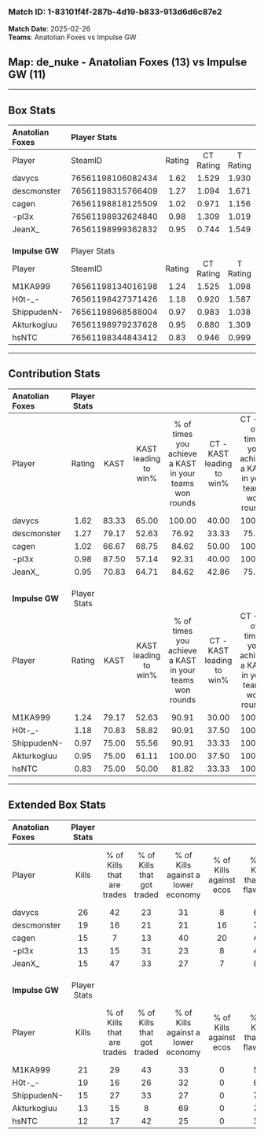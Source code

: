 ### Match ID: 1-83101f4f-287b-4d19-b833-913d6d6c87e2  
**Match Date**: 2025-02-26  
**Teams**: Anatolian Foxes vs Impulse GW  

## **Map**: de_nuke - Anatolian Foxes (13) vs Impulse GW (11)  
---  

## Box Stats  

| **Anatolian Foxes** | Player Stats      |        |           |          |       |      |       |         |        |      |     |
| :- | :- | :-: | :-: | :-: | :-: | :-: | :-: | :-: | :-: | :-: | :-: |
| Player              | SteamID           | Rating | CT Rating | T Rating | KAST  | ADR  | Kills | Assists | Deaths | K/D  | HS% |
| davycs              | 76561198106082434 |  1.62  |   1.529   |  1.930   | 83.33 | 99.5 |  26   |    6    |   15   | 1.73 | 57  |
| descmonster         | 76561198315766409 |  1.27  |   1.094   |  1.671   | 79.17 | 78.4 |  19   |    6    |   15   | 1.27 | 26  |
| cagen               | 76561198818125509 |  1.02  |   0.971   |  1.156   | 66.67 | 71.1 |  15   |    3    |   14   | 1.07 | 46  |
| -pl3x               | 76561198932624840 |  0.98  |   1.309   |  1.019   | 87.50 | 68.0 |  13   |    5    |   19   | 0.68 | 69  |
| JeanX_              | 76561198999362832 |  0.95  |   0.744   |  1.549   | 70.83 | 68.0 |  15   |    4    |   18   | 0.83 | 66  |
|                     |                   |        |           |          |       |      |       |         |        |      |     |
|                     |                   |        |           |          |       |      |       |         |        |      |     |
|                     |                   |        |           |          |       |      |       |         |        |      |     |
| **Impulse GW**      | Player Stats      |        |           |          |       |      |       |         |        |      |     |
| Player              | SteamID           | Rating | CT Rating | T Rating | KAST  | ADR  | Kills | Assists | Deaths | K/D  | HS% |
| M1KA999             | 76561198134016198 |  1.24  |   1.525   |  1.098   | 79.17 | 87.8 |  21   |    3    |   20   | 1.05 | 57  |
| H0t-_-              | 76561198427371426 |  1.18  |   0.920   |  1.587   | 70.83 | 89.8 |  19   |    1    |   17   | 1.12 | 68  |
| ShippudenN-         | 76561198968588004 |  0.97  |   0.983   |  1.038   | 75.00 | 58.1 |  15   |    2    |   17   | 0.88 | 66  |
| Akturkogluu         | 76561198979237628 |  0.95  |   0.880   |  1.309   | 75.00 | 64.5 |  13   |    6    |   16   | 0.81 | 69  |
| hsNTC               | 76561198344843412 |  0.83  |   0.946   |  0.999   | 75.00 | 58.0 |  12   |    7    |   19   | 0.63 | 66  |
---  

## Contribution Stats  

| **Anatolian Foxes** | Player Stats |       |                      |                                                        |                           |                                                             |                          |                                                            |
| :- | :-: | :-: | :-: | :-: | :-: | :-: | :-: | :-: |
| Player              |    Rating    | KAST  | KAST leading to win% | % of times you achieve a KAST in your teams won rounds | CT - KAST leading to win% | CT - % of times you achieve a KAST in your teams won rounds | T - KAST leading to win% | T - % of times you achieve a KAST in your teams won rounds |
| davycs              |     1.62     | 83.33 |        65.00         |                         100.00                         |           40.00           |                           100.00                            |          90.00           |                           100.00                           |
| descmonster         |     1.27     | 79.17 |        52.63         |                         76.92                          |           33.33           |                            75.00                            |          70.00           |                           77.78                            |
| cagen               |     1.02     | 66.67 |        68.75         |                         84.62                          |           50.00           |                           100.00                            |          87.50           |                           77.78                            |
| -pl3x               |     0.98     | 87.50 |        57.14         |                         92.31                          |           40.00           |                           100.00                            |          72.73           |                           88.89                            |
| JeanX_              |     0.95     | 70.83 |        64.71         |                         84.62                          |           42.86           |                            75.00                            |          80.00           |                           88.89                            |
|                     |              |       |                      |                                                        |                           |                                                             |                          |                                                            |
|                     |              |       |                      |                                                        |                           |                                                             |                          |                                                            |
|                     |              |       |                      |                                                        |                           |                                                             |                          |                                                            |
| **Impulse GW**      | Player Stats |       |                      |                                                        |                           |                                                             |                          |                                                            |
| Player              |    Rating    | KAST  | KAST leading to win% | % of times you achieve a KAST in your teams won rounds | CT - KAST leading to win% | CT - % of times you achieve a KAST in your teams won rounds | T - KAST leading to win% | T - % of times you achieve a KAST in your teams won rounds |
| M1KA999             |     1.24     | 79.17 |        52.63         |                         90.91                          |           30.00           |                           100.00                            |          77.78           |                           87.50                            |
| H0t-_-              |     1.18     | 70.83 |        58.82         |                         90.91                          |           37.50           |                           100.00                            |          77.78           |                           87.50                            |
| ShippudenN-         |     0.97     | 75.00 |        55.56         |                         90.91                          |           33.33           |                           100.00                            |          77.78           |                           87.50                            |
| Akturkogluu         |     0.95     | 75.00 |        61.11         |                         100.00                         |           37.50           |                           100.00                            |          80.00           |                           100.00                           |
| hsNTC               |     0.83     | 75.00 |        50.00         |                         81.82                          |           33.33           |                           100.00                            |          66.67           |                           75.00                            |
---  

## Extended Box Stats  

| **Anatolian Foxes** | Player Stats |                            |                            |                                    |                         |                              |                                 |        |                             |                                     |                          |                               |                            |
| :- | :-: | :-: | :-: | :-: | :-: | :-: | :-: | :-: | :-: | :-: | :-: | :-: | :-: |
| Player              |    Kills     | % of Kills that are trades | % of Kills that got traded | % of Kills against a lower economy | % of Kills against ecos | % of Kills that are flawless | % of Kills that are close duels | Deaths | % of Deaths that get traded | % of Deaths against a lower economy | % of Deaths against ecos | % of Deaths that are flawless | % of Deaths that are close |
| davycs              |      26      |             42             |             23             |                 31                 |            8            |              65              |                8                |   15   |             33              |                 13                  |            7             |              47               |             13             |
| descmonster         |      19      |             16             |             21             |                 21                 |           16            |              74              |                0                |   15   |             33              |                 27                  |            7             |              67               |             0              |
| cagen               |      15      |             7              |             13             |                 40                 |           20            |              47              |                0                |   14   |             14              |                  7                  |            0             |              64               |             7              |
| -pl3x               |      13      |             15             |             31             |                 23                 |            8            |              46              |                0                |   19   |             42              |                 16                  |            0             |              53               |             11             |
| JeanX_              |      15      |             47             |             33             |                 27                 |            7            |              87              |                0                |   18   |             28              |                 17                  |            6             |              83               |             0              |
|                     |              |                            |                            |                                    |                         |                              |                                 |        |                             |                                     |                          |                               |                            |
|                     |              |                            |                            |                                    |                         |                              |                                 |        |                             |                                     |                          |                               |                            |
|                     |              |                            |                            |                                    |                         |                              |                                 |        |                             |                                     |                          |                               |                            |
| **Impulse GW**      | Player Stats |                            |                            |                                    |                         |                              |                                 |        |                             |                                     |                          |                               |                            |
| Player              |    Kills     | % of Kills that are trades | % of Kills that got traded | % of Kills against a lower economy | % of Kills against ecos | % of Kills that are flawless | % of Kills that are close duels | Deaths | % of Deaths that get traded | % of Deaths against a lower economy | % of Deaths against ecos | % of Deaths that are flawless | % of Deaths that are close |
| M1KA999             |      21      |             29             |             43             |                 33                 |            0            |              57              |               10                |   20   |             15              |                 30                  |            0             |              75               |             5              |
| H0t-_-              |      19      |             16             |             26             |                 32                 |            0            |              68              |                0                |   17   |             18              |                 24                  |            0             |              59               |             6              |
| ShippudenN-         |      15      |             27             |             33             |                 27                 |            0            |              73              |                7                |   17   |             18              |                 18                  |            0             |              76               |             0              |
| Akturkogluu         |      13      |             15             |             8              |                 69                 |            0            |              77              |                0                |   16   |             38              |                  6                  |            0             |              31               |             0              |
| hsNTC               |      12      |             17             |             42             |                 25                 |            0            |              33              |               17                |   19   |             32              |                 21                  |            0             |              74               |             0              |
